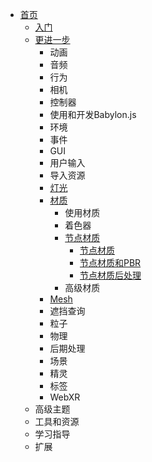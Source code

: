 * [首页](../../../)
    * [入门](../../../入门/)
    * [更进一步](../../)
        * 动画
        * 音频
        * 行为
        * 相机
        * 控制器
        * 使用和开发Babylon.js
        * 环境
        * 事件
        * GUI
        * 用户输入
        * 导入资源
        * [灯光](../../Lights/)
        * [材质](../)
            * 使用材质
            * 着色器
            * [节点材质](./)
                * [节点材质](./节点材质)
                * [节点材质和PBR](./节点材质和PBR)
                * [节点材质后处理](./节点材质后处理)
            * 高级材质
        * [Mesh](../../Mesh/)
        * 遮挡查询
        * 粒子
        * 物理
        * 后期处理
        * 场景
        * 精灵
        * 标签
        * WebXR
    * 高级主题
    * 工具和资源
    * 学习指导
    * 扩展